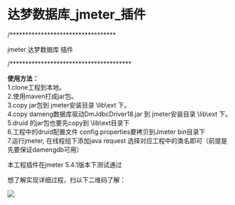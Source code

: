 # 达梦数据库_jmeter_插件

/**********************************

jmeter 达梦数据库 插件

/***************************************

**使用方法：** <br /> 
1.clone工程到本地。<br /> 
2.使用maven打成jar包。 <br /> 
3.copy jar包到 jmeter安装目录 \lib\ext 下。 <br /> 
4.copy dameng数据库驱动DmJdbcDriver18.jar 到 jmeter安装目录 \lib\ext 下。<br /> 
5.druid 的jar包也要先copy到 \lib\ext目录下 <br />
6.工程中的druid配置文件 config.properties要拷贝到Jmeter bin目录下<br />
7.运行jmeter, 在线程组下添加java request 选择对应工程中的类名即可（前提是先要保证damengdb可用）<br /> 

本工程插件在jmeter 5.4.1版本下测试通过

想了解实现详细过程，扫以下二维码了解：

![](https://wx2.sinaimg.cn/bmiddle/006oh24igy1hjusx1xd7dj30b40b4wec.jpg)
